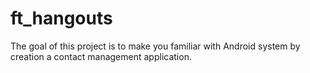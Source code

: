# ft_hangouts
 The goal of this project is to make you familiar with Android system by creation a contact management application.
